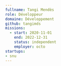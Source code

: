 ```yaml
---
fullname: Tangi Mendès
role: Développeur
domaine: Développement
github: tangimds
missions:
  - start: 2020-11-01
    end: 2022-12-31
    status: independent
    employer: octo
startups:
- snu
---
```

